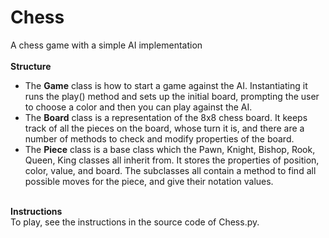 # Chess
A chess game with a simple AI implementation
<br><br>
<b>Structure</b>
<br>
<ul>
  <li> The <b>Game</b> class is how to start a game against the AI. Instantiating it runs the play() method and sets up the initial board, prompting the user to choose a color and then you can play against the AI.<br>
  <li> The <b>Board</b> class is a representation of the 8x8 chess board. It keeps track of all the pieces on the board, whose turn it is, and there are a number of methods to check and modify properties of the board.<br>
  <li> The <b>Piece</b> class is a base class which the Pawn, Knight, Bishop, Rook, Queen, King classes all inherit from. It stores the properties of position, color, value, and board. The subclasses all contain a method to find all possible moves for the piece, and give their notation values.<br><br>
</ul>
<b>Instructions</b>
<br>
To play, see the instructions in the source code of Chess.py.
